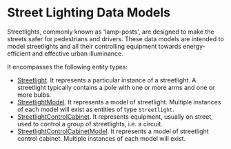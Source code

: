 # Street Lighting Data Models

Streetlights, commonly known as 'lamp-posts', are designed to make the streets safer for pedestrians and drivers.
These data models are intended to model streetlights and all
their controlling equipment towards energy-efficient and effective urban illuminance.

It encompasses the following entity types: 

+ [Streetlight](../Streetlight/doc/spec.md). It represents a particular instance of a streetlight.
A streetlight typically contains a pole with one or more arms and one or more bulbs. 
+ [StreetlightModel](../StreetlightModel/doc/spec.md). It represents a model of streetlight.
Multiple instances of each model will exist as entities of type `Streetlight`. 
+ [StreetlightControlCabinet](../StreetlightControlCabinet/doc/spec.md). It represents equipment, usually on street,
used to control a group of streetlights, i.e. a circuit.
+ [StreetlightControlCabinetModel](../StreetlightControlCabinetModel/doc/spec.md). It represents a model of streetlight control cabinet.
Multiple instances of each model will exist. 